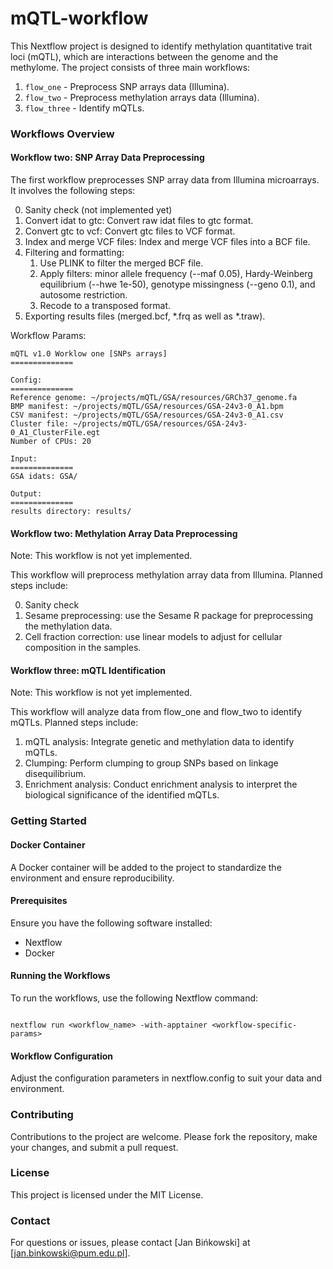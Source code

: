 # mQTL-workflow
This Nextflow project is designed to identify methylation quantitative trait loci (mQTL), which are interactions between the genome and the methylome. The project consists of three main workflows:

1. `flow_one` - Preprocess SNP arrays data (Illumina).
2. `flow_two` - Preprocess methylation arrays data (Illumina).
3. `flow_three` - Identify mQTLs.

### Workflows Overview

#### Workflow two: SNP Array Data Preprocessing
The first workflow preprocesses SNP array data from Illumina microarrays. It involves the following steps:

0. Sanity check (not implemented yet)
1. Convert idat to gtc: Convert raw idat files to gtc format.
2. Convert gtc to vcf: Convert gtc files to VCF format.
3. Index and merge VCF files: Index and merge VCF files into a BCF file.
4. Filtering and formatting:
    1. Use PLINK to filter the merged BCF file.
    2. Apply filters: minor allele frequency (--maf 0.05), Hardy-Weinberg equilibrium (--hwe 1e-50), genotype missingness (--geno 0.1), and autosome restriction.
    3. Recode to a transposed format.
5. Exporting results files (merged.bcf, *.frq as well as *.traw).

Workflow Params:

```
mQTL v1.0 Worklow one [SNPs arrays]
==============

Config:
==============
Reference genome: ~/projects/mQTL/GSA/resources/GRCh37_genome.fa
BMP manifest: ~/projects/mQTL/GSA/resources/GSA-24v3-0_A1.bpm
CSV manifest: ~/projects/mQTL/GSA/resources/GSA-24v3-0_A1.csv
Cluster file: ~/projects/mQTL/GSA/resources/GSA-24v3-0_A1_ClusterFile.egt
Number of CPUs: 20

Input:
==============
GSA idats: GSA/

Output:
==============
results directory: results/
```

#### Workflow two: Methylation Array Data Preprocessing
Note: This workflow is not yet implemented.

This workflow will preprocess methylation array data from Illumina. Planned steps include:

0. Sanity check
1. Sesame preprocessing: use the Sesame R package for preprocessing the methylation data.
2. Cell fraction correction: use linear models to adjust for cellular composition in the samples.

#### Workflow three: mQTL Identification
Note: This workflow is not yet implemented.

This workflow will analyze data from flow_one and flow_two to identify mQTLs. Planned steps include:

1. mQTL analysis: Integrate genetic and methylation data to identify mQTLs.
2. Clumping: Perform clumping to group SNPs based on linkage disequilibrium.
3. Enrichment analysis: Conduct enrichment analysis to interpret the biological significance of the identified mQTLs.


### Getting Started

#### Docker Container
A Docker container will be added to the project to standardize the environment and ensure reproducibility.

#### Prerequisites
Ensure you have the following software installed:

- Nextflow
- Docker

#### Running the Workflows
To run the workflows, use the following Nextflow command:


```

nextflow run <workflow_name> -with-apptainer <workflow-specific-params>

```

#### Workflow Configuration
Adjust the configuration parameters in nextflow.config to suit your data and environment.

### Contributing
Contributions to the project are welcome. Please fork the repository, make your changes, and submit a pull request.

### License
This project is licensed under the MIT License.

### Contact
For questions or issues, please contact [Jan Bińkowski] at [jan.binkowski@pum.edu.pl].
